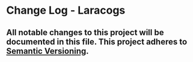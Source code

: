 # Change Log - Laracogs
All notable changes to this project will be documented in this file.
This project adheres to [Semantic Versioning](http://semver.org/).
----
